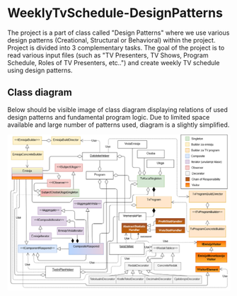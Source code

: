 # WeeklyTvSchedule-DesignPatterns

The project is a part of class called "Design Patterns" where we use various design patterns (Creational, Structural or Behavioral) within the project. Project is divided into 3 complementary tasks. The goal of the project is to read various input files (such as "TV Presenters, TV Shows, Program Schedule, Roles of TV Presenters, etc..") and create weekly TV schedule using design patterns.

## Class diagram

Below should be visible image of class diagram displaying relations of used design patterns and fundamental program logic. Due to limited space available and large number of patterns used, diagram is a slightly simplified.

![Class_diagram_image](media/class_diagram.png?raw=true "Class diagram")

